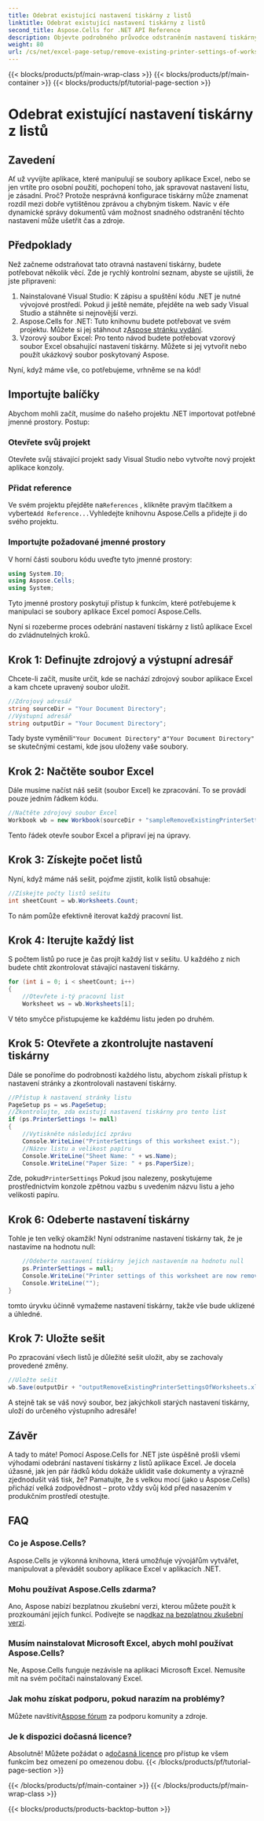 ```yaml
---
title: Odebrat existující nastavení tiskárny z listů
linktitle: Odebrat existující nastavení tiskárny z listů
second_title: Aspose.Cells for .NET API Reference
description: Objevte podrobného průvodce odstraněním nastavení tiskárny z excelových listů pomocí Aspose.Cells for .NET, čímž bez námahy vylepšíte kvalitu tisku vašeho dokumentu.
weight: 80
url: /cs/net/excel-page-setup/remove-existing-printer-settings-of-worksheets/
---
```


{{< blocks/products/pf/main-wrap-class >}}
{{< blocks/products/pf/main-container >}}
{{< blocks/products/pf/tutorial-page-section >}}

# Odebrat existující nastavení tiskárny z listů

## Zavedení

Ať už vyvíjíte aplikace, které manipulují se soubory aplikace Excel, nebo se jen vrtíte pro osobní použití, pochopení toho, jak spravovat nastavení listu, je zásadní. Proč? Protože nesprávná konfigurace tiskárny může znamenat rozdíl mezi dobře vytištěnou zprávou a chybným tiskem. Navíc v éře dynamické správy dokumentů vám možnost snadného odstranění těchto nastavení může ušetřit čas a zdroje.

## Předpoklady

Než začneme odstraňovat tato otravná nastavení tiskárny, budete potřebovat několik věcí. Zde je rychlý kontrolní seznam, abyste se ujistili, že jste připraveni:

1. Nainstalované Visual Studio: K zápisu a spuštění kódu .NET je nutné vývojové prostředí. Pokud ji ještě nemáte, přejděte na web sady Visual Studio a stáhněte si nejnovější verzi.
2.  Aspose.Cells for .NET: Tuto knihovnu budete potřebovat ve svém projektu. Můžete si jej stáhnout z[Aspose stránku vydání](https://releases.aspose.com/cells/net/).
3. Vzorový soubor Excel: Pro tento návod budete potřebovat vzorový soubor Excel obsahující nastavení tiskárny. Můžete si jej vytvořit nebo použít ukázkový soubor poskytovaný Aspose.

Nyní, když máme vše, co potřebujeme, vrhněme se na kód!

## Importujte balíčky

Abychom mohli začít, musíme do našeho projektu .NET importovat potřebné jmenné prostory. Postup:

### Otevřete svůj projekt

Otevřete svůj stávající projekt sady Visual Studio nebo vytvořte nový projekt aplikace konzoly.

### Přidat reference

 Ve svém projektu přejděte na`References` , klikněte pravým tlačítkem a vyberte`Add Reference...`Vyhledejte knihovnu Aspose.Cells a přidejte ji do svého projektu.

### Importujte požadované jmenné prostory

V horní části souboru kódu uveďte tyto jmenné prostory:

```csharp
using System.IO;
using Aspose.Cells;
using System;
```

Tyto jmenné prostory poskytují přístup k funkcím, které potřebujeme k manipulaci se soubory aplikace Excel pomocí Aspose.Cells.

Nyní si rozeberme proces odebrání nastavení tiskárny z listů aplikace Excel do zvládnutelných kroků.

## Krok 1: Definujte zdrojový a výstupní adresář

Chcete-li začít, musíte určit, kde se nachází zdrojový soubor aplikace Excel a kam chcete upravený soubor uložit.

```csharp
//Zdrojový adresář
string sourceDir = "Your Document Directory";
//Výstupní adresář
string outputDir = "Your Document Directory";
```

 Tady byste vyměnili`"Your Document Directory"` a`"Your Document Directory"` se skutečnými cestami, kde jsou uloženy vaše soubory.

## Krok 2: Načtěte soubor Excel

Dále musíme načíst náš sešit (soubor Excel) ke zpracování. To se provádí pouze jedním řádkem kódu.

```csharp
//Načtěte zdrojový soubor Excel
Workbook wb = new Workbook(sourceDir + "sampleRemoveExistingPrinterSettingsOfWorksheets.xlsx");
```

Tento řádek otevře soubor Excel a připraví jej na úpravy.

## Krok 3: Získejte počet listů

Nyní, když máme náš sešit, pojďme zjistit, kolik listů obsahuje:

```csharp
//Získejte počty listů sešitu
int sheetCount = wb.Worksheets.Count;
```

To nám pomůže efektivně iterovat každý pracovní list.

## Krok 4: Iterujte každý list

S počtem listů po ruce je čas projít každý list v sešitu. U každého z nich budete chtít zkontrolovat stávající nastavení tiskárny.

```csharp
for (int i = 0; i < sheetCount; i++)
{
    //Otevřete i-tý pracovní list
    Worksheet ws = wb.Worksheets[i];
```

V této smyčce přistupujeme ke každému listu jeden po druhém.

## Krok 5: Otevřete a zkontrolujte nastavení tiskárny

Dále se ponoříme do podrobností každého listu, abychom získali přístup k nastavení stránky a zkontrolovali nastavení tiskárny.

```csharp
//Přístup k nastavení stránky listu
PageSetup ps = ws.PageSetup;
//Zkontrolujte, zda existují nastavení tiskárny pro tento list
if (ps.PrinterSettings != null)
{
    //Vytiskněte následující zprávu
    Console.WriteLine("PrinterSettings of this worksheet exist.");
    //Název listu a velikost papíru
    Console.WriteLine("Sheet Name: " + ws.Name);
    Console.WriteLine("Paper Size: " + ps.PaperSize);
```

 Zde, pokud`PrinterSettings` Pokud jsou nalezeny, poskytujeme prostřednictvím konzole zpětnou vazbu s uvedením názvu listu a jeho velikosti papíru.

## Krok 6: Odeberte nastavení tiskárny

Tohle je ten velký okamžik! Nyní odstraníme nastavení tiskárny tak, že je nastavíme na hodnotu null:

```csharp
    //Odeberte nastavení tiskárny jejich nastavením na hodnotu null
    ps.PrinterSettings = null;
    Console.WriteLine("Printer settings of this worksheet are now removed by setting it null.");
    Console.WriteLine("");
}
```

tomto úryvku účinně vymažeme nastavení tiskárny, takže vše bude uklizené a úhledné.

## Krok 7: Uložte sešit

Po zpracování všech listů je důležité sešit uložit, aby se zachovaly provedené změny.

```csharp
//Uložte sešit
wb.Save(outputDir + "outputRemoveExistingPrinterSettingsOfWorksheets.xlsx");
```

A stejně tak se váš nový soubor, bez jakýchkoli starých nastavení tiskárny, uloží do určeného výstupního adresáře!

## Závěr

A tady to máte! Pomocí Aspose.Cells for .NET jste úspěšně prošli všemi výhodami odebrání nastavení tiskárny z listů aplikace Excel. Je docela úžasné, jak jen pár řádků kódu dokáže uklidit vaše dokumenty a výrazně zjednodušit váš tisk, že? Pamatujte, že s velkou mocí (jako u Aspose.Cells) přichází velká zodpovědnost – proto vždy svůj kód před nasazením v produkčním prostředí otestujte.

## FAQ

### Co je Aspose.Cells?  
Aspose.Cells je výkonná knihovna, která umožňuje vývojářům vytvářet, manipulovat a převádět soubory aplikace Excel v aplikacích .NET.

### Mohu používat Aspose.Cells zdarma?  
Ano, Aspose nabízí bezplatnou zkušební verzi, kterou můžete použít k prozkoumání jejích funkcí. Podívejte se na[odkaz na bezplatnou zkušební verzi](https://releases.aspose.com/).

### Musím nainstalovat Microsoft Excel, abych mohl používat Aspose.Cells?  
Ne, Aspose.Cells funguje nezávisle na aplikaci Microsoft Excel. Nemusíte mít na svém počítači nainstalovaný Excel.

### Jak mohu získat podporu, pokud narazím na problémy?  
 Můžete navštívit[Aspose fórum](https://forum.aspose.com/c/cells/9) za podporu komunity a zdroje.

### Je k dispozici dočasná licence?  
 Absolutně! Můžete požádat o a[dočasná licence](https://purchase.aspose.com/temporary-license/) pro přístup ke všem funkcím bez omezení po omezenou dobu.
{{< /blocks/products/pf/tutorial-page-section >}}

{{< /blocks/products/pf/main-container >}}
{{< /blocks/products/pf/main-wrap-class >}}

{{< blocks/products/products-backtop-button >}}
